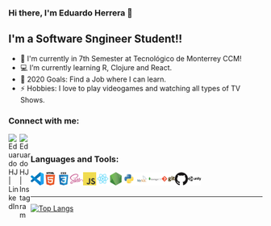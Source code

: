 ### Hi there, I'm Eduardo Herrera 👋

## I'm a Software Sngineer Student!!

- 🏫 I'm currently in 7th Semester at Tecnológico de Monterrey CCM!
- 💻 I’m currently learning R, Clojure and React.
- 🥅 2020 Goals: Find a Job where I can learn.
- ⚡ Hobbies: I love to play videogames and watching all types of TV Shows.

### Connect with me:

[<img align="left" alt="EduardoHJ | LinkedIn" width="22px" src="https://cdn.jsdelivr.net/npm/simple-icons@v3/icons/linkedin.svg" />](https://www.linkedin.com/in/eduardo-herrera-ju%C3%A1rez-4b7a5b1a9/)
[<img align="left" alt="EduardoHJ | Instagram" width="22px" src="https://cdn.jsdelivr.net/npm/simple-icons@v3/icons/instagram.svg" />](https://www.instagram.com/lalo200x/)

<br />

### Languages and Tools:

[<img align="left" alt="Visual Studio Code" width="26px" src="https://raw.githubusercontent.com/github/explore/80688e429a7d4ef2fca1e82350fe8e3517d3494d/topics/visual-studio-code/visual-studio-code.png" />](https://www.linkedin.com/in/eduardo-herrera-ju%C3%A1rez-4b7a5b1a9/)
[<img align="left" alt="HTML5" width="26px" src="https://raw.githubusercontent.com/github/explore/80688e429a7d4ef2fca1e82350fe8e3517d3494d/topics/html/html.png" />](https://www.linkedin.com/in/eduardo-herrera-ju%C3%A1rez-4b7a5b1a9/)
[<img align="left" alt="CSS3" width="26px" src="https://raw.githubusercontent.com/github/explore/80688e429a7d4ef2fca1e82350fe8e3517d3494d/topics/css/css.png" />](https://www.linkedin.com/in/eduardo-herrera-ju%C3%A1rez-4b7a5b1a9/)
[<img align="left" alt="Sass" width="26px" src="https://raw.githubusercontent.com/github/explore/80688e429a7d4ef2fca1e82350fe8e3517d3494d/topics/sass/sass.png" />](https://www.linkedin.com/in/eduardo-herrera-ju%C3%A1rez-4b7a5b1a9/)
[<img align="left" alt="JavaScript" width="26px" src="https://raw.githubusercontent.com/github/explore/80688e429a7d4ef2fca1e82350fe8e3517d3494d/topics/javascript/javascript.png" />](https://www.linkedin.com/in/eduardo-herrera-ju%C3%A1rez-4b7a5b1a9/)
[<img align="left" alt="React" width="26px" src="https://raw.githubusercontent.com/github/explore/80688e429a7d4ef2fca1e82350fe8e3517d3494d/topics/react/react.png" />](https://www.linkedin.com/in/eduardo-herrera-ju%C3%A1rez-4b7a5b1a9/)
[<img align="left" alt="Node.js" width="26px" src="https://raw.githubusercontent.com/github/explore/80688e429a7d4ef2fca1e82350fe8e3517d3494d/topics/nodejs/nodejs.png" />](https://www.linkedin.com/in/eduardo-herrera-ju%C3%A1rez-4b7a5b1a9/)
[<img align="left" alt="Python" width="26px" src="https://raw.githubusercontent.com/github/explore/80688e429a7d4ef2fca1e82350fe8e3517d3494d/topics/python/python.png" />](https://www.linkedin.com/in/eduardo-herrera-ju%C3%A1rez-4b7a5b1a9/)
[<img align="left" alt="MySQL" width="26px" src="https://raw.githubusercontent.com/github/explore/80688e429a7d4ef2fca1e82350fe8e3517d3494d/topics/mysql/mysql.png" />](https://www.linkedin.com/in/eduardo-herrera-ju%C3%A1rez-4b7a5b1a9/)
[<img align="left" alt="MongoDB" width="26px" src="https://raw.githubusercontent.com/github/explore/80688e429a7d4ef2fca1e82350fe8e3517d3494d/topics/mongodb/mongodb.png" />](https://www.linkedin.com/in/eduardo-herrera-ju%C3%A1rez-4b7a5b1a9/)
[<img align="left" alt="Git" width="26px" src="https://raw.githubusercontent.com/github/explore/80688e429a7d4ef2fca1e82350fe8e3517d3494d/topics/git/git.png" />](https://www.linkedin.com/in/eduardo-herrera-ju%C3%A1rez-4b7a5b1a9/)
[<img align="left" alt="GitHub" width="26px" src="https://raw.githubusercontent.com/github/explore/78df643247d429f6cc873026c0622819ad797942/topics/github/github.png" />](https://www.linkedin.com/in/eduardo-herrera-ju%C3%A1rez-4b7a5b1a9/)
[<img align="left" alt="Unity" width="26px" src="https://raw.githubusercontent.com/github/explore/80688e429a7d4ef2fca1e82350fe8e3517d3494d/topics/unity/unity.png" />](https://www.linkedin.com/in/eduardo-herrera-ju%C3%A1rez-4b7a5b1a9/)

<br />
<br />

---

[![Top Langs](https://github-readme-stats.vercel.app/api/top-langs/?username=EduardoHerreraJ&layout=compact)](https://github.com/EduardoHerreraJ/github-readme-stats)

